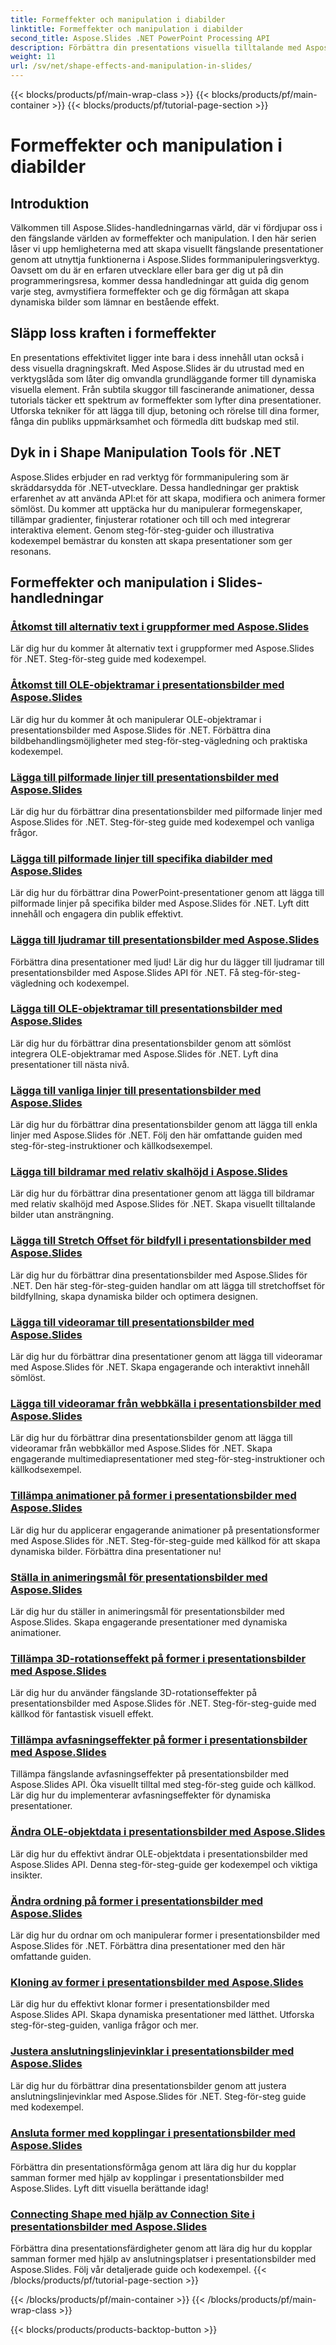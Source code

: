 ```yaml
---
title: Formeffekter och manipulation i diabilder
linktitle: Formeffekter och manipulation i diabilder
second_title: Aspose.Slides .NET PowerPoint Processing API
description: Förbättra din presentations visuella tilltalande med Aspose.Slides-handledningar om formeffekter och manipulation. Lär dig hur du skapar fantastiska bilder med formeffekter, animationer och mer.
weight: 11
url: /sv/net/shape-effects-and-manipulation-in-slides/
---
```


{{< blocks/products/pf/main-wrap-class >}}
{{< blocks/products/pf/main-container >}}
{{< blocks/products/pf/tutorial-page-section >}}

# Formeffekter och manipulation i diabilder


## Introduktion

Välkommen till Aspose.Slides-handledningarnas värld, där vi fördjupar oss i den fängslande världen av formeffekter och manipulation. I den här serien låser vi upp hemligheterna med att skapa visuellt fängslande presentationer genom att utnyttja funktionerna i Aspose.Slides formmanipuleringsverktyg. Oavsett om du är en erfaren utvecklare eller bara ger dig ut på din programmeringsresa, kommer dessa handledningar att guida dig genom varje steg, avmystifiera formeffekter och ge dig förmågan att skapa dynamiska bilder som lämnar en bestående effekt.

## Släpp loss kraften i formeffekter

En presentations effektivitet ligger inte bara i dess innehåll utan också i dess visuella dragningskraft. Med Aspose.Slides är du utrustad med en verktygslåda som låter dig omvandla grundläggande former till dynamiska visuella element. Från subtila skuggor till fascinerande animationer, dessa tutorials täcker ett spektrum av formeffekter som lyfter dina presentationer. Utforska tekniker för att lägga till djup, betoning och rörelse till dina former, fånga din publiks uppmärksamhet och förmedla ditt budskap med stil.

## Dyk in i Shape Manipulation Tools för .NET

Aspose.Slides erbjuder en rad verktyg för formmanipulering som är skräddarsydda för .NET-utvecklare. Dessa handledningar ger praktisk erfarenhet av att använda API:et för att skapa, modifiera och animera former sömlöst. Du kommer att upptäcka hur du manipulerar formegenskaper, tillämpar gradienter, finjusterar rotationer och till och med integrerar interaktiva element. Genom steg-för-steg-guider och illustrativa kodexempel bemästrar du konsten att skapa presentationer som ger resonans.

## Formeffekter och manipulation i Slides-handledningar
### [Åtkomst till alternativ text i gruppformer med Aspose.Slides](./accessing-alt-text-group-shapes/)
Lär dig hur du kommer åt alternativ text i gruppformer med Aspose.Slides för .NET. Steg-för-steg guide med kodexempel.
### [Åtkomst till OLE-objektramar i presentationsbilder med Aspose.Slides](./accessing-ole-object-frames/)
Lär dig hur du kommer åt och manipulerar OLE-objektramar i presentationsbilder med Aspose.Slides för .NET. Förbättra dina bildbehandlingsmöjligheter med steg-för-steg-vägledning och praktiska kodexempel.
### [Lägga till pilformade linjer till presentationsbilder med Aspose.Slides](./adding-arrow-shaped-lines/)
Lär dig hur du förbättrar dina presentationsbilder med pilformade linjer med Aspose.Slides för .NET. Steg-för-steg guide med kodexempel och vanliga frågor.
### [Lägga till pilformade linjer till specifika diabilder med Aspose.Slides](./adding-arrow-lines-to-specific-slides/)
Lär dig hur du förbättrar dina PowerPoint-presentationer genom att lägga till pilformade linjer på specifika bilder med Aspose.Slides för .NET. Lyft ditt innehåll och engagera din publik effektivt.
### [Lägga till ljudramar till presentationsbilder med Aspose.Slides](./adding-audio-frames/)
Förbättra dina presentationer med ljud! Lär dig hur du lägger till ljudramar till presentationsbilder med Aspose.Slides API för .NET. Få steg-för-steg-vägledning och kodexempel.
### [Lägga till OLE-objektramar till presentationsbilder med Aspose.Slides](./adding-ole-object-frames/)
Lär dig hur du förbättrar dina presentationsbilder genom att sömlöst integrera OLE-objektramar med Aspose.Slides för .NET. Lyft dina presentationer till nästa nivå.
### [Lägga till vanliga linjer till presentationsbilder med Aspose.Slides](./adding-plain-lines/)
Lär dig hur du förbättrar dina presentationsbilder genom att lägga till enkla linjer med Aspose.Slides för .NET. Följ den här omfattande guiden med steg-för-steg-instruktioner och källkodsexempel.
### [Lägga till bildramar med relativ skalhöjd i Aspose.Slides](./adding-picture-frames-relative-scale/)
Lär dig hur du förbättrar dina presentationer genom att lägga till bildramar med relativ skalhöjd med Aspose.Slides för .NET. Skapa visuellt tilltalande bilder utan ansträngning.
### [Lägga till Stretch Offset för bildfyll i presentationsbilder med Aspose.Slides](./adding-stretch-offset-image-fill/)
Lär dig hur du förbättrar dina presentationsbilder med Aspose.Slides för .NET. Den här steg-för-steg-guiden handlar om att lägga till stretchoffset för bildfyllning, skapa dynamiska bilder och optimera designen.
### [Lägga till videoramar till presentationsbilder med Aspose.Slides](./adding-video-frames/)
Lär dig hur du förbättrar dina presentationer genom att lägga till videoramar med Aspose.Slides för .NET. Skapa engagerande och interaktivt innehåll sömlöst.
### [Lägga till videoramar från webbkälla i presentationsbilder med Aspose.Slides](./adding-video-frames-from-web-source/)
Lär dig hur du förbättrar dina presentationsbilder genom att lägga till videoramar från webbkällor med Aspose.Slides för .NET. Skapa engagerande multimediapresentationer med steg-för-steg-instruktioner och källkodsexempel.
### [Tillämpa animationer på former i presentationsbilder med Aspose.Slides](./applying-animations-to-shapes/)
Lär dig hur du applicerar engagerande animationer på presentationsformer med Aspose.Slides för .NET. Steg-för-steg-guide med källkod för att skapa dynamiska bilder. Förbättra dina presentationer nu!
### [Ställa in animeringsmål för presentationsbilder med Aspose.Slides](./setting-animation-targets-shapes/)
Lär dig hur du ställer in animeringsmål för presentationsbilder med Aspose.Slides. Skapa engagerande presentationer med dynamiska animationer.
### [Tillämpa 3D-rotationseffekt på former i presentationsbilder med Aspose.Slides](./applying-3d-rotation-effect-shapes/)
Lär dig hur du använder fängslande 3D-rotationseffekter på presentationsbilder med Aspose.Slides för .NET. Steg-för-steg-guide med källkod för fantastisk visuell effekt.
### [Tillämpa avfasningseffekter på former i presentationsbilder med Aspose.Slides](./applying-bevel-effects-shapes/)
Tillämpa fängslande avfasningseffekter på presentationsbilder med Aspose.Slides API. Öka visuellt tilltal med steg-för-steg guide och källkod. Lär dig hur du implementerar avfasningseffekter för dynamiska presentationer.
### [Ändra OLE-objektdata i presentationsbilder med Aspose.Slides](./changing-ole-object-data/)
Lär dig hur du effektivt ändrar OLE-objektdata i presentationsbilder med Aspose.Slides API. Denna steg-för-steg-guide ger kodexempel och viktiga insikter.
### [Ändra ordning på former i presentationsbilder med Aspose.Slides](./changing-order-shapes/)
Lär dig hur du ordnar om och manipulerar former i presentationsbilder med Aspose.Slides för .NET. Förbättra dina presentationer med den här omfattande guiden.
### [Kloning av former i presentationsbilder med Aspose.Slides](./cloning-shapes/)
Lär dig hur du effektivt klonar former i presentationsbilder med Aspose.Slides API. Skapa dynamiska presentationer med lätthet. Utforska steg-för-steg-guiden, vanliga frågor och mer.
### [Justera anslutningslinjevinklar i presentationsbilder med Aspose.Slides](./adjusting-connector-line-angles/)
Lär dig hur du förbättrar dina presentationsbilder genom att justera anslutningslinjevinklar med Aspose.Slides för .NET. Steg-för-steg guide med kodexempel.
### [Ansluta former med kopplingar i presentationsbilder med Aspose.Slides](./connecting-shapes-using-connectors/)
Förbättra din presentationsförmåga genom att lära dig hur du kopplar samman former med hjälp av kopplingar i presentationsbilder med Aspose.Slides. Lyft ditt visuella berättande idag!
### [Connecting Shape med hjälp av Connection Site i presentationsbilder med Aspose.Slides](./connecting-shape-using-connection-site/)
Förbättra dina presentationsfärdigheter genom att lära dig hur du kopplar samman former med hjälp av anslutningsplatser i presentationsbilder med Aspose.Slides. Följ vår detaljerade guide och kodexempel.
{{< /blocks/products/pf/tutorial-page-section >}}

{{< /blocks/products/pf/main-container >}}
{{< /blocks/products/pf/main-wrap-class >}}

{{< blocks/products/products-backtop-button >}}
